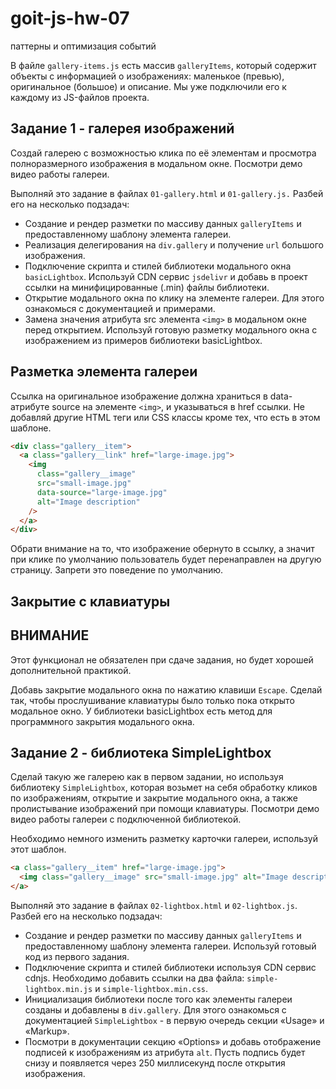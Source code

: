 # goit-js-hw-07

паттерны и оптимизация событий

В файле `gallery-items.js` есть массив `galleryItems`, который содержит объекты с информацией о изображениях: маленькое (превью), оригинальное (большое) и описание. Мы уже подключили его к каждому из JS-файлов проекта.

## Задание 1 - галерея изображений

Создай галерею с возможностью клика по её элементам и просмотра полноразмерного изображения в модальном окне. Посмотри демо видео работы галереи.

Выполняй это задание в файлах `01-gallery.html` и `01-gallery.js.` Разбей его на несколько подзадач:

- Создание и рендер разметки по массиву данных `galleryItems` и предоставленному шаблону элемента галереи.
- Реализация делегирования на `div.gallery` и получение `url` большого изображения.
- Подключение скрипта и стилей библиотеки модального окна `basicLightbox`. Используй CDN сервис `jsdelivr` и добавь в проект ссылки на минифицированные (.min) файлы библиотеки.
- Открытие модального окна по клику на элементе галереи. Для этого ознакомься с документацией и примерами.
- Замена значения атрибута src элемента `<img>` в модальном окне перед открытием. Используй готовую разметку модального окна с изображением из примеров библиотеки basicLightbox.

## Разметка элемента галереи

Ссылка на оригинальное изображение должна храниться в data-атрибуте source на элементе `<img>`, и указываться в href ссылки. Не добавляй другие HTML теги или CSS классы кроме тех, что есть в этом шаблоне.

```html
<div class="gallery__item">
  <a class="gallery__link" href="large-image.jpg">
    <img
      class="gallery__image"
      src="small-image.jpg"
      data-source="large-image.jpg"
      alt="Image description"
    />
  </a>
</div>
```

Обрати внимание на то, что изображение обернуто в ссылку, а значит при клике по умолчанию пользователь будет перенаправлен на другую страницу. Запрети это поведение по умолчанию.

## Закрытие с клавиатуры

## ВНИМАНИЕ

Этот функционал не обязателен при сдаче задания, но будет хорошей дополнительной практикой.

Добавь закрытие модального окна по нажатию клавиши `Escape`. Сделай так, чтобы прослушивание клавиатуры было только пока открыто модальное окно. У библиотеки basicLightbox есть метод для программного закрытия модального окна.

## Задание 2 - библиотека SimpleLightbox

Сделай такую же галерею как в первом задании, но используя библиотеку `SimpleLightbox`, которая возьмет на себя обработку кликов по изображениям, открытие и закрытие модального окна, а также пролистывание изображений при помощи клавиатуры. Посмотри демо видео работы галереи с подключенной библиотекой.

Необходимо немного изменить разметку карточки галереи, используй этот шаблон.

```html
<a class="gallery__item" href="large-image.jpg">
  <img class="gallery__image" src="small-image.jpg" alt="Image description" />
</a>
```

Выполняй это задание в файлах `02-lightbox.html` и `02-lightbox.js`. Разбей его на несколько подзадач:

- Создание и рендер разметки по массиву данных `galleryItems` и предоставленному шаблону элемента галереи. Используй готовый код из первого задания.
- Подключение скрипта и стилей библиотеки используя CDN сервис cdnjs. Необходимо добавить ссылки на два файла: `simple-lightbox.min.js` и `simple-lightbox.min.css`.
- Инициализация библиотеки после того как элементы галереи созданы и добавлены в `div.gallery`. Для этого ознакомься с документацией `SimpleLightbox` - в первую очередь секции «Usage» и «Markup».
- Посмотри в документации секцию «Options» и добавь отображение подписей к изображениям из атрибута `alt`. Пусть подпись будет снизу и появляется через 250 миллисекунд после открытия изображения.
